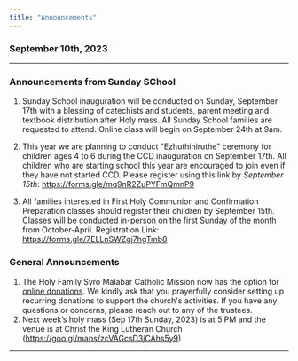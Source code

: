 ```yaml
---
title: "Announcements"
---
```


### September 10th, 2023
---

### Announcements from Sunday SChool

1. Sunday School inauguration will be conducted on Sunday, September 17th with a blessing of catechists and students, parent meeting and textbook distribution after Holy mass. All Sunday School families are requested to attend. Online class will begin on September 24th at 9am.

2. This year we are planning to conduct "Ezhuthiniruthe" ceremony for children ages 4 to 6 during the CCD inauguration on September 17th.  All children who are starting school this year are encouraged to join even if they have not started CCD. 
Please register using this link by *September 15th*: https://forms.gle/mq9nR2ZuPYFmQmnP9

3. All families interested in First Holy Communion and Confirmation Preparation classes should register their children by September 15th. Classes will be conducted in-person on the first Sunday  of the month from October-April.
      Registration Link:
      https://forms.gle/7ELLnSWZgj7hgTmb8
   
### General Announcements

1. The Holy Family Syro Malabar Catholic Mission now has the option for <a target="_blank" href="https://holyfamilyseattle.org/donation/">online donations</a>. We kindly ask that you prayerfully consider setting up recurring donations to support the church's activities. If you have any questions or concerns, please reach out to any of the trustees.
2. Next week’s holy mass (Sep 17th Sunday, 2023) is at 5 PM and the venue is at Christ the King Lutheran Church (https://goo.gl/maps/zcVAGcsD3jCAhs5y9)

---
